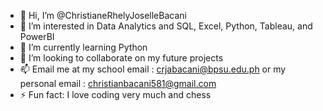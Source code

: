 - 👋 Hi, I’m @ChristianeRhelyJoselleBacani
- 👀 I’m interested in Data Analytics and SQL, Excel, Python, Tableau, and PowerBI
- 🌱 I’m currently learning Python
- 💞️ I’m looking to collaborate on my future projects
- 📫 Email me at my school email : crjabacani@bpsu.edu.ph or my personal email : christianbacani581@gmail.com
- ⚡ Fun fact: I love coding very much and chess

<!---
ChristianeRhelyJoselleBacani/ChristianeRhelyJoselleBacani is a ✨ special ✨ repository because its `README.md` (this file) appears on your GitHub profile.
You can click the Preview link to take a look at your changes.
--->

